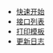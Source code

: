 - [快速开始](quick_start/quick_start.md)
- [接口列表](api/api.md)
- [打印模板](template/template.md)
- [更新日志](changelog/changelog.md)